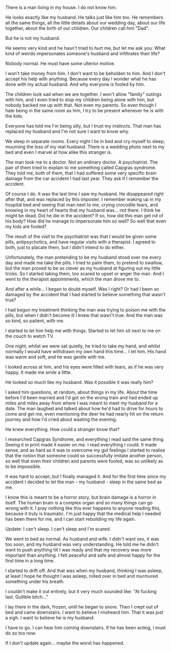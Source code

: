 There is a man living in my house. I do not know him. 


He looks exactly like my husband. He talks just like him too. He remembers all the same things, all the little details about our wedding day, about our life together, about the birth of our children. Our children call him "Dad". 


But he is not my husband. 



He seems very kind and he hasn't tried to hurt me, but let me ask you: What kind of weirdo impersonates someone's husband and infiltrates their life?


Nobody normal. He must have some ulterior motive. 


I won't take money from him. I don't want to be beholden to him. And I don't accept his help with anything. Because every day I wonder what he has done with my actual husband. And why everyone is fooled by him. 



The children look sad when we are together. I won't allow "family" outings with him, and I even tried to stop my children being alone with him, but nobody backed me up with that. Not even my parents. So even though I hate being in the same room as him, I try to be present whenever he is with the kids. 


Everyone has told me I'm being silly, but I trust my instincts. That man has replaced my husband and I'm not sure I want to know why. 



We sleep in separate rooms. Every night I lie in bed and cry myself to sleep, mourning the loss of my real husband. There is a wedding photo next to my bed and even I marvel at how alike this stranger is. 



The man took me to a doctor. Not an ordinary doctor. A psychiatrist. The pair of them tried to explain to me something called Capgras syndrome. They told me, both of them, that I had suffered some very specific brain damage from the car accident I had last year. They ask if I remember the accident. 


Of course I do. It was the last time I saw my husband. He disappeared right after that, and was replaced by this imposter. I remember waking up in my hospital bed and seeing that man next to me, crying crocodile tears, and knowing in my heart of hearts that my husband was… not there. I think he might be dead. Did he die in the accident? If so, how did this man get rid of his body? How did he manage to impersonate him so well? So well that even my kids are fooled? 



The result of the visit to the psychiatrist was that I would be given some pills, antipsychotics, and have regular visits with a therapist. I agreed to both, just to placate them, but I didn't intend to do either. 


Unfortunately, the man pretending to be my husband stood over me every day and made me take the pills. I tried to palm them, to pretend to swallow, but the man proved to be as clever as my husband at figuring out my little tricks. So I started taking them, too scared to upset or anger the man. And I went to the therapist appointments, which the man drove me to. 


And after a while… I began to doubt myself. Was I right? Or had I been so damaged by the accident that I had started to believe something that wasn't true? 



I had begun my treatment thinking the man was trying to poison me with the pills, but when I didn't become ill I knew that wasn't true. And the man was so kind, so patient, with me. 


I started to let him help me with things. Started to let him sit next to me on the couch to watch TV. 


One night, whilst we were sat quietly, he tried to take my hand, and whilst normally I would have withdrawn my own hand this time… I let him. His hand was warm and soft, and he was gentle with me. 


I looked across at him, and his eyes were filled with tears, as if he was very happy. It made me smile a little. 


He looked so much like my husband. Was it possible it was really him? 


I asked him questions, at random, about things in my life. About the time before I'd been married and I'd got on the wrong train and had ended up miles and miles away from where I was meant to meet my husband for a date. The man laughed and talked about how he'd had to drive for hours to come and get me, even mentioning the deer he had nearly hit on the return journey and how I'd cried about wasting the evening. 


He knew everything. How could a stranger know that? 



I researched Capgras Syndrome, and everything I read said the same thing. Seeing it in print made it easier on me. I read everything I could. It made sense, and as hard as it was to overcome my gut feelings I started to realise that the notion that someone could so successfully imitate another person, so well that even their children and parents were fooled, was so unlikely as to be impossible. 


It was hard to accept, but I finally managed it. And for the first time since my accident I decided to let the man - my husband - sleep in the same bed as me. 


I know this is meant to be a horror story, but brain damage is a horror in itself. The human brain is a complex organ and so many things can go wrong with it. I pray nothing like this ever happens to anyone reading this, because it truly is traumatic. I'm just happy that the medical help I needed has been there for me, and I can start rebuilding my life again. 


Update: I can't sleep. I can't sleep and I'm scared.


We went to bed as normal. As husband and wife. I didn't want sex, it was too soon, and my husband was very understanding. He told me he didn't want to push anything till I was ready and that my recovery was more important than anything. I felt peaceful and safe and almost happy for the first time in a long time. 


I started to drift off. And that was when my husband, thinking I was asleep, at least I hope he thought I was asleep, rolled over in bed and murmured something under his breath. 


I couldn't make it out entirely, but it very much sounded like: "At fucking last. Gullible bitch…" 


I lay there in the dark, frozen, until he began to snore. Then I crept out of bed and came downstairs. I want to believe I misheard him. That it was just a sigh. I want to believe he is my husband. 


I have to go. I can hear him coming downstairs. If he has been acting, I must do so too now. 


If I don't update again… maybe the worst has happened. 
